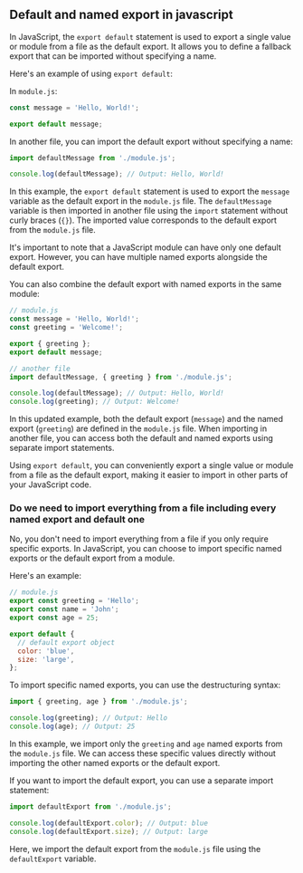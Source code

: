 ## Default and named export in javascript 
In JavaScript, the `export default` statement is used to export a single value or module from a file as the default export. It allows you to define a fallback export that can be imported without specifying a name.

Here's an example of using `export default`:

In `module.js`:
```javascript
const message = 'Hello, World!';

export default message;
```
In another file, you can import the default export without specifying a name:
```javascript
import defaultMessage from './module.js';

console.log(defaultMessage); // Output: Hello, World!
```

In this example, the `export default` statement is used to export the `message` variable as the default export in the `module.js` file. The `defaultMessage` variable is then imported in another file using the `import` statement without curly braces (`{}`). The imported value corresponds to the default export from the `module.js` file.

It's important to note that a JavaScript module can have only one default export. However, you can have multiple named exports alongside the default export.

You can also combine the default export with named exports in the same module:
```javascript
// module.js
const message = 'Hello, World!';
const greeting = 'Welcome!';

export { greeting };
export default message;
```
```javascript
// another file
import defaultMessage, { greeting } from './module.js';

console.log(defaultMessage); // Output: Hello, World!
console.log(greeting); // Output: Welcome!
```

In this updated example, both the default export (`message`) and the named export (`greeting`) are defined in the `module.js` file. When importing in another file, you can access both the default and named exports using separate import statements.

Using `export default`, you can conveniently export a single value or module from a file as the default export, making it easier to import in other parts of your JavaScript code.


### Do we need to import everything from a file including every named export and default one

No, you don't need to import everything from a file if you only require specific exports. In JavaScript, you can choose to import specific named exports or the default export from a module.

Here's an example:

```javascript
// module.js
export const greeting = 'Hello';
export const name = 'John';
export const age = 25;

export default {
  // default export object
  color: 'blue',
  size: 'large',
};
```

To import specific named exports, you can use the destructuring syntax:

```javascript
import { greeting, age } from './module.js';

console.log(greeting); // Output: Hello
console.log(age); // Output: 25
```

In this example, we import only the `greeting` and `age` named exports from the `module.js` file. We can access these specific values directly without importing the other named exports or the default export.

If you want to import the default export, you can use a separate import statement:

```javascript
import defaultExport from './module.js';

console.log(defaultExport.color); // Output: blue
console.log(defaultExport.size); // Output: large
```

Here, we import the default export from the `module.js` file using the `defaultExport` variable. 




